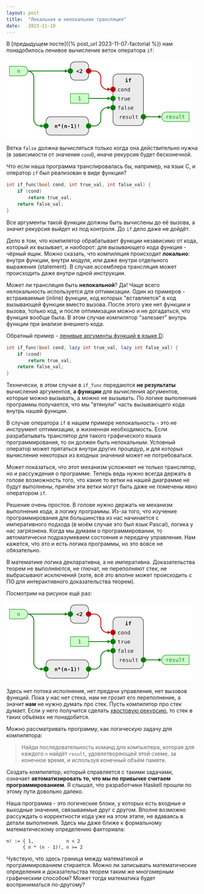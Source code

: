 ```yaml
---
layout: post
title:  "Локальная и нелокальная трансляция"
date:   2023-11-10
---
```


В [предыдущем посте]({% post_url 2023-11-07-factorial %})
нам понадобилось ленивое вычисление веток оператора `if`:

![рекурсивная версия факториала](/assets/fac-rec.png)

Ветка `false` должна вычисляться только когда она действительно нужна
(в зависимости от значения `cond`),
иначе рекурсия будет бесконечной.

Что если наша программа транслировалась бы, например, на язык C,
и оператор `if` был реализован в виде функции?
```C
int if_func(bool cond, int true_val, int false_val) {
    if (cond)
        return true_val;
    return false_val;
}
```
Все аргументы такой функции должны быть вычислены до её вызова,
а значит рекурсия выйдет из под контроля.
До `if` дело даже не дойдёт.

Дело в том, что компилятор обрабатывает функции независимо от кода,
который их вызывает, и наоборот: для вызывающего кода функция - чёрный ящик.
Можно сказать, что компиляция происходит **локально**: внутри функции,
внутри модуля, или даже внутри отдельного выражения (statement).
В случае ассемблера трансляция может происходить даже внутри одной инструкции.

Может ли трансляция быть **нелокальной**?
Да! Чаще всего нелокальность используется для оптимизации.
Один из примеров - встраиваемые (inline) функции, код которых
"вставляется" в код вызывающей функции вместо вызова.
После этого уже нет функции и вызова, только код, и после оптимизации
можно и не догадаться, что функция вообще была.
В этом случае компилятор "залезает" внутрь функции при анализе внешнего кода.

Обратный пример -
[ленивые аргументы функций в языке D](https://dlang.org/articles/lazy-evaluation.html):
```D
int if_func(bool cond, lazy int true_val, lazy int false_val) {
    if (cond)
        return true_val;
    return false_val;
}
```
Технически, в этом случае в `if_func` передаются
**не результаты** вычисления аргументов,
**а функции** для вычисления аргументов, которые можно вызывать,
а можно не вызывать.
По логике выполнения программы получается,
что мы "втянули" часть вызывающего кода внутрь нашей функции.

В случае оператора `if` в нашем примере нелокальность - это не инструмент
оптимизации, а жизненная необходимость.
Если разрабатывать транслятор для такого графического языка программирования,
то он должен быть нелокальным.
Условный оператор может прятаться внутри других процедур,
и для которых вычисление некоторых из входных значений может не потребоваться.

Может показаться, что этот механизм усложняет не только транслятор,
но и рассуждения о программе.
Теперь ведь нужно всегда держать в голове возможность того, что какие то
ветки на нашей диаграмме не будут выполнены, причём эти ветки могут быть
даже не помечены явно оператором `if`.

Решение очень простое.
В голове нужно держать не механизм выполнения кода, а логику программы.
Из-за того, что изучение программирования для большинства из нас начинается
с императивного подхода (в моём случае это был язык Pascal),
логика у нас загрязнена.
Когда мы думаем о программировании, то автоматически подразумеваем состояния
и передачу управления.
Нам кажется, что это и есть логика программы, но это вовсе не обязательно.

В математике логика декларативна, а не императивна.
Доказательства теорем не выполняются, не глючат,
не переполняют стек, не выбрасывают исключений
(хотя, всё это вполне может происходить с ПО для
интерактивного доказательства теорем).

Посмотрим на рисунок ещё раз:

![рекурсивная версия факториала](/assets/fac-rec.png)

Здесь нет потока исполнения, нет предачи управления, нет вызовов функций.
Пока у нас нет стека, нам не грозит его переполнение,
а значит **нам** не нужно думать про стек.
Пусть компилятор про стек думает.
Если у него получится сделать
[хвостовую рекурсию](https://ru.wikipedia.org/wiki/%D0%A5%D0%B2%D0%BE%D1%81%D1%82%D0%BE%D0%B2%D0%B0%D1%8F_%D1%80%D0%B5%D0%BA%D1%83%D1%80%D1%81%D0%B8%D1%8F),
то стек в таких объёмах не понадобится.

Можно рассматривать программу, как логическую задачу для компилятора:

> Найди последовательность команд для компьютера,
которая для каждого `n` найдёт `result`, удовлетворяющей этой схеме,
за конечное время, и используя конечный объём памяти.

Создать компилятор, который справляется с такими задачами,
означает **автоматизировать то, что мы по привычке считаем программированием**.
Я слышал, что разработчики Haskell прошли по этому пути довольно далеко.

Наша программа - это логические блоки,
у которых есть входные и выходные значения, связываемые друг с другом.
Вполне возможно рассуждать о корректности кода уже на этом этапе,
не вдаваясь в детали выполнения.
Здесь мы даже ближе к формальному математическому определению факториала:
```
n! := { 1,            n < 2
      { n * (n - 1)!, n >= 2
```

Чувствую, что здесь граница между математикой и программированием стирается.
Можно ли записывать математические определения и доказательства теорем
таким же многомерным графическим способом?
Может тогда математика будет восприниматься по-другому?
